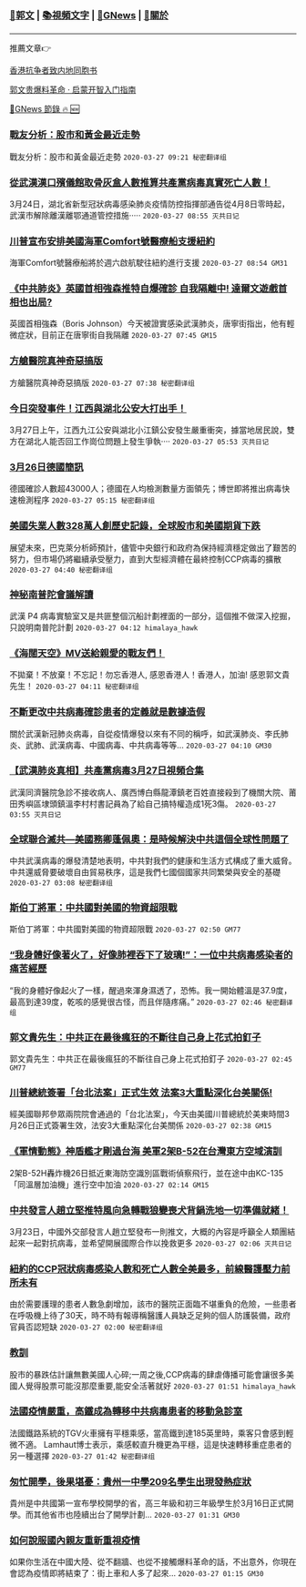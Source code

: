 ###  [:eagle:郭文](https://github.com/ourhimalayas/txt) | [:books:視頻文字](https://github.com/ourhimalayas/txt/blob/master/content/README.md) | [:newspaper:GNews](https://github.com/ourhimalayas/txt/blob/master/content/gnews/README.md) | [:pray:關於](https://github.com/ourhimalayas/home/tree/master/about)
---

推薦文章:point_right:

[香港抗争者致内地同胞书](https://github.com/ourhimalayas/news/blob/master/2019/08/a_letter_from_the_hong_kong_people.md)

[郭文贵爆料革命 · 启蒙开智入门指南](https://github.com/ourhimalayas/txt/issues/1)

[:newspaper:GNews 節錄 :fire: :new:](https://github.com/ourhimalayas/txt/blob/master/content/gnews/README.md) 



### [戰友分析：股市和黃金最近走勢](/content/gnews/1/README.md)

戰友分析：股市和黃金最近走勢  `2020-03-27 09:21 秘密翻译组`

### [從武漢漢口殯儀館取骨灰盒人數推算共產黨病毒真實死亡人數！](/content/gnews/2/README.md)

3月24日，湖北省新型冠狀病毒感染肺炎疫情防控指揮部通告從4月8日零時起，武漢市解除離漢離鄂通道管控措施·····  `2020-03-27 08:55 灭共日记`

### [川普宣布安排美國海軍Comfort號醫療船支援紐約](/content/gnews/3/README.md)

海軍Comfort號醫療船將於週六啟航駛往紐約進行支援  `2020-03-27 08:54 GM31`

### [《中共肺炎》英國首相強森推特自爆確診 自我隔離中! 達爾文遊戲首相也出局?](/content/gnews/4/README.md)

英國首相強森（Boris Johnson）今天被證實感染武漢肺炎，唐寧街指出，他有輕微症狀，目前正在唐寧街自我隔離  `2020-03-27 07:45 GM15`

### [方艙醫院真神奇惡搞版](/content/gnews/5/README.md)

方艙醫院真神奇惡搞版  `2020-03-27 07:38 秘密翻译组`

### [今日突發事件！江西與湖北公安大打出手！](/content/gnews/6/README.md)

3月27日上午，江西九江公安與湖北小江鎮公安發生嚴重衝突，據當地居民說，雙方在湖北人能否回工作崗位問題上發生爭執····  `2020-03-27 05:53 灭共日记`

### [3月26日德國簡訊](/content/gnews/7/README.md)

德國確診人數超43000人；德國在人均檢測數量方面領先；博世即將推出病毒快速檢測程序  `2020-03-27 05:15 秘密翻译组`

### [美國失業人數328萬人創歷史記錄，全球股市和美國期貨下跌](/content/gnews/8/README.md)

展望未來，巴克萊分析師預計，儘管中央銀行和政府為保持經濟穩定做出了艱苦的努力，但市場仍將繼續承受壓力，直到大型經濟體在最終控制CCP病毒的擴散  `2020-03-27 04:40 秘密翻译组`

### [神秘南普陀會議解讀](/content/gnews/9/README.md)

武漢 P4 病毒實驗室又是共匪整個沉船計劃裡面的一部分，這個推不做深入挖掘，只說明南普陀計劃  `2020-03-27 04:12 himalaya_hawk`

### [《海闊天空》MV送給親愛的戰友們！](/content/gnews/10/README.md)

不拋棄！不放棄！不忘記！勿忘香港人, 感恩香港人！香港人，加油! 感恩郭文貴先生！  `2020-03-27 04:11 秘密翻译组`

### [不斷更改中共病毒確診患者的定義就是數據造假](/content/gnews/11/README.md)

關於武漢新冠肺炎病毒，自從疫情爆發以來有不同的稱呼，如武漢肺炎、李氏肺炎、武肺、武漢病毒、中國病毒、中共病毒等等...  `2020-03-27 04:10 GM30`

### [【武漢肺炎真相】共產黨病毒3月27日視頻合集](/content/gnews/12/README.md)

武漢同濟醫院急診不接收病人、廣西博白縣龍潭鎮老百姓直接殺到了機關大院、莆田秀嶼區埭頭鎮溫李村村書記員為了給自己搞特權造成1死3傷。  `2020-03-27 03:55 灭共日记`

### [全球聯合滅共—美國務卿蓬佩奧：是時候解決中共這個全球性問題了](/content/gnews/13/README.md)

中共武漢病毒的爆發清楚地表明，中共對我們的健康和生活方式構成了重大威脅。中共還威脅要破壞自由貿易秩序，這是我們七國個國家共同繁榮與安全的基礎  `2020-03-27 03:08 秘密翻译组`

### [斯伯丁將軍：中共國對美國的物資超限戰](/content/gnews/14/README.md)

斯伯丁將軍：中共國對美國的物資超限戰  `2020-03-27 02:50 GM77`

### [“我身體好像著火了，好像肺裡吞下了玻璃!”：一位中共病毒感染者的痛苦經歷](/content/gnews/15/README.md)

“我的身體好像起火了一樣，醒過來渾身濕透了，恐怖。我一開始體溫是37.9度，最高到達39度，乾咳的感覺很古怪，而且伴隨疼痛。”  `2020-03-27 02:46 秘密翻译组`

### [郭文貴先生：中共正在最後瘋狂的不斷往自己身上花式拍釘子](/content/gnews/16/README.md)

郭文貴先生：中共正在最後瘋狂的不斷往自己身上花式拍釘子  `2020-03-27 02:45 GM77`

### [川普總統簽署「台北法案」正式生效 法案3大重點深化台美關係!](/content/gnews/17/README.md)

經美國聯邦參眾兩院院會通過的「台北法案」，今天由美國川普總統於美東時間3月26日正式簽署生效，法安3大重點深化台美關係  `2020-03-27 02:38 GM15`

### [《軍情動態》神盾艦才剛過台海 美軍2架B-52在台灣東方空域演訓](/content/gnews/18/README.md)

2架B-52H轟炸機26日抵近東海防空識別區戰術偵察飛行，並在途中由KC-135「同溫層加油機」進行空中加油  `2020-03-27 02:14 GM15`

### [中共發言人趙立堅推特風向急轉戰狼變喪犬背鍋洗地一切準備就緒！](/content/gnews/19/README.md)

3月23日，中國外交部發言人趙立堅發布一則推文，大概的內容是呼籲全人類團結起來一起對抗病毒，並希望開展國際合作以挽救更多  `2020-03-27 02:06 灭共日记`

### [紐約的CCP冠狀病毒感染人數和死亡人數全美最多，前線醫護壓力前所未有](/content/gnews/20/README.md)

由於需要護理的患者人數急劇增加，該市的醫院正面臨不堪重負的危險，一些患者在呼吸機上待了30天，時不時有報導稱醫護人員缺乏足夠的個人防護裝備，政府官員否認短缺  `2020-03-27 02:00 秘密翻译组`

### [教訓](/content/gnews/21/README.md)

股市的暴跌估計讓無數美國人心碎;一周之後,CCP病毒的肆虐傳播可能會讓很多美國人覺得股票可能沒那麼重要,能安全活著就好  `2020-03-27 01:51 himalaya_hawk`

### [法國疫情嚴重，高鐵成為轉移中共病毒患者的移動急診室](/content/gnews/22/README.md)

法國鐵路系統的TGV火車擁有平穩乘感，當高鐵到達185英里時，乘客只會感到輕微不適。 Lamhaut博士表示，乘感較直升機更為平穩，這是快速轉移重症患者的另一種選擇  `2020-03-27 01:42 秘密翻译组`

### [匆忙開學，後果堪憂：貴州一中學209名學生出現發熱症狀](/content/gnews/23/README.md)

貴州是中共國第一宣布學校開學的省，高三年級和初三年級學生於3月16日正式開學。而其他省市也陸續出台了開學計劃...  `2020-03-27 01:31 GM30`

### [如何說服國內親友重新重視疫情](/content/gnews/24/README.md)

如果你生活在中國大陸、從不翻牆、也從不接觸爆料革命的話，不出意外，你現在會認為疫情即將結束了：街上車和人多了起來...  `2020-03-27 01:15 GM30`

